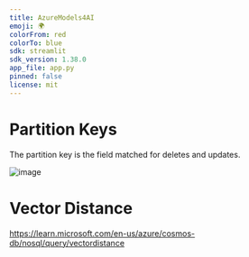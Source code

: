 ```yaml
---
title: AzureModels4AI
emoji: 🌍
colorFrom: red
colorTo: blue
sdk: streamlit
sdk_version: 1.38.0
app_file: app.py
pinned: false
license: mit
---
```


# Partition Keys

The partition key is the field matched for deletes and updates.

![image](https://github.com/user-attachments/assets/4d6a92b4-2452-48c6-8024-d58aa7aec523)

# Vector Distance

https://learn.microsoft.com/en-us/azure/cosmos-db/nosql/query/vectordistance

